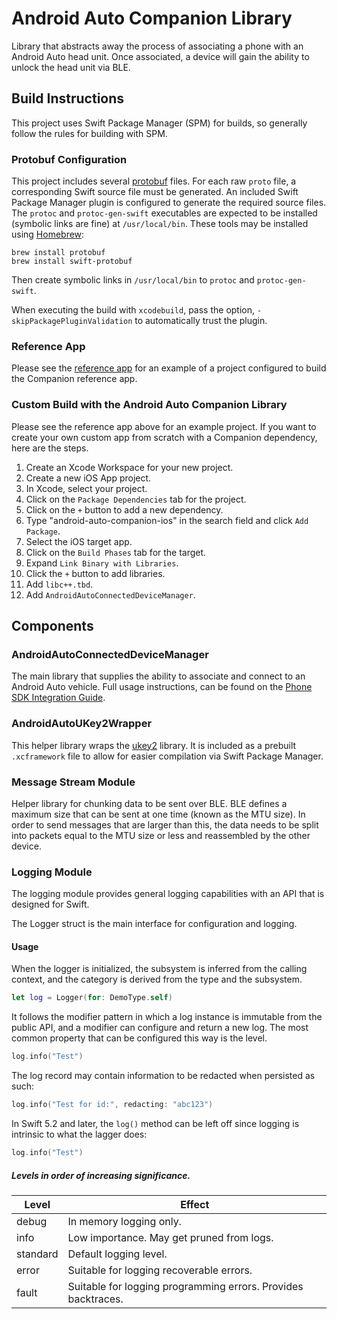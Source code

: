 # Android Auto Companion Library

Library that abstracts away the process of associating a phone with an Android
Auto head unit. Once associated, a device will gain the ability to unlock the
head unit via BLE.

## Build Instructions

This project uses Swift Package Manager (SPM) for builds, so generally follow
the rules for building with SPM.

### Protobuf Configuration

This project includes several [protobuf](https://developers.google.com/protocol-buffers)
files. For each raw `proto` file, a corresponding Swift source file must be
generated. An included Swift Package Manager plugin is configured to generate
the required source files. The `protoc` and `protoc-gen-swift` executables are
expected to be installed (symbolic links are fine) at `/usr/local/bin`. These
tools may be installed using [Homebrew](https://github.com/Homebrew/brew):
```
brew install protobuf
brew install swift-protobuf
````
Then create symbolic links in `/usr/local/bin` to `protoc` and `protoc-gen-swift`.

When executing the build with `xcodebuild`, pass the option, `-skipPackagePluginValidation`
to automatically trust the plugin.

### Reference App

Please see the [reference app](https://github.com/google/android-auto-companion-app)
for an example of a project configured to build the Companion reference app.

### Custom Build with the Android Auto Companion Library

Please see the reference app above for an example project. If you want to create
your own custom app from scratch with a Companion dependency, here are the
steps.

1. Create an Xcode Workspace for your new project.
2. Create a new iOS App project.
3. In Xcode, select your project.
4. Click on the `Package Dependencies` tab for the project.
5. Click on the `+` button to add a new dependency.
6. Type "android-auto-companion-ios" in the search field and click
`Add Package`.
7. Select the iOS target app.
8. Click on the `Build Phases` tab for the target.
9. Expand `Link Binary with Libraries`.
10. Click the `+` button to add libraries.
11. Add `libc++.tbd`.
12. Add `AndroidAutoConnectedDeviceManager`.

## Components

### AndroidAutoConnectedDeviceManager

The main library that supplies the ability to associate and connect to an
Android Auto vehicle. Full usage instructions, can be found on the
[Phone SDK Integration Guide](https://docs.partner.android.com/gas/integrate/companion_app/cd_phone_sdk).

### AndroidAutoUKey2Wrapper

This helper library wraps the [ukey2](https://github.com/google/ukey2) library.
It is included as a prebuilt `.xcframework` file to allow for easier
compilation via Swift Package Manager.

### Message Stream Module

Helper library for chunking data to be sent over BLE. BLE defines a maximum
size that can be sent at one time (known as the MTU size). In order to send
messages that are larger than this, the data needs to be split into packets
equal to the MTU size or less and reassembled by the other device.

### Logging Module

The logging module provides general logging capabilities with an API that is
designed for Swift.

The Logger struct is the main interface for configuration and logging.

#### Usage

When the logger is initialized, the subsystem is inferred from the calling
context, and the category is derived from the type and the subsystem.

```swift
let log = Logger(for: DemoType.self)
```

It follows the modifier pattern in which a log instance is immutable from
the public API, and a modifier can configure and return a new log. The
most common property that can be configured this way is the level.

```swift
log.info("Test")
```

The log record may contain information to be redacted when persisted as such:

```swift
log.info("Test for id:", redacting: "abc123")
```

In Swift 5.2 and later, the `log()` method can be left off since logging is
intrinsic to what the lagger does:

```swift
log.info("Test")
```

##### Levels in order of increasing significance.

Level    | Effect
-------- | -------------------------------------------------------------
debug    | In memory logging only.
info     | Low importance. May get pruned from logs.
standard | Default logging level.
error    | Suitable for logging recoverable errors.
fault    | Suitable for logging programming errors. Provides backtraces.
